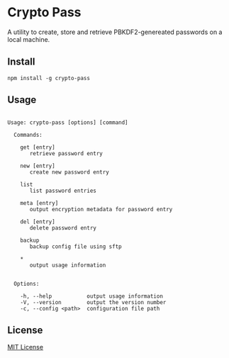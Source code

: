 # Crypto Pass

A utility to create, store and retrieve PBKDF2-genereated passwords on a local machine.

## Install

```shell
npm install -g crypto-pass
```

## Usage
```shell

Usage: crypto-pass [options] [command]

  Commands:

    get [entry]
       retrieve password entry

    new [entry]
       create new password entry

    list
       list password entries

    meta [entry]
       output encryption metadata for password entry

    del [entry]
       delete password entry

    backup
       backup config file using sftp

    *
       output usage information


  Options:

    -h, --help           output usage information
    -V, --version        output the version number
    -c, --config <path>  configuration file path

```

## License

[MIT License](http://en.wikipedia.org/wiki/MIT_License)